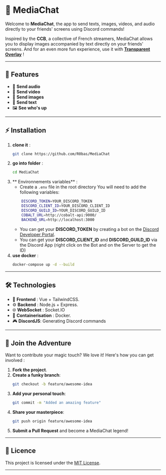 # 🎉 MediaChat 

Welcome to **MediaChat**, the app to send texts, images, videos, and audio directly to your friends' screens using Discord commands!

Inspired by the **CCB**, a collective of French streamers, MediaChat allows you to display images accompanied by text directly on your friends' screens. And for an even more fun experience, use it with [**Transparent Overlay**](https://github.com/ProbablyClem/transparent-overlay/releases) !

---

## 🚀 Features

- 🎤 **Send audio**
- 🎥 **Send video**
- 🎥 **Send images**
- 💬 **Send text** 
- 🖼️ **See who's up**

---

## ⚡ Installation

1. **clone it** :
    ```bash
    git clone https://github.com/R0bas/MediaChat
    ```
2. **go into folder** :
    ```bash
    cd MediaChat
    ```
3. ** Environnements variables** : 
    - Create a `.env` file in the root directory
    You will need to add the following variables:
    ```bash
        DISCORD_TOKEN=YOUR_DISCORD_TOKEN
        DISCORD_CLIENT_ID=YOUR_DISCORD_CLIENT_ID
        DISCORD_GUILD_ID=YOUR_DISCORD_GUILD_ID
        COBALT_URL=http://cobalt-api:9000/
        BACKEND_URL=http://localhost:3000
    ```
    - You can get your **DISCORD_TOKEN** by creating a bot on the [Discord Developer Portal](https://discord.com/developers/applications).
    - You can get your **DISCORD_CLIENT_ID** and **DISCORD_GUILD_ID** via the Discord App (right click on the Bot and on the Server to get the ID)
4. **use docker** :
    ```bash
    docker-compose up -d --build
    ```
---


## 🛠️ Technologies

- 🎨 **Frontend** : Vue + TailwindCSS.
- ⚙️ **Backend** : Node.js + Express.
- 🌐 **WebSocket** : Socket.IO
- 🐳 **Containerisation** : Docker.
- 🎮 **DiscordJS**: Generating Discord commands 

---

## 🤩 Join the Adventure

Want to contribute your magic touch? We love it! Here's how you can get involved :

1. **Fork the project**.
2. **Create a funky branch**:
    ```bash
    git checkout -b feature/awesome-idea
    ```
3. **Add your personal touch**:
    ```bash
    git commit -m "Added an amazing feature"
    ```
4. **Share your masterpiece**:
    ```bash
    git push origin feature/awesome-idea
    ```
5. **Submit a Pull Request** and become a MediaChat legend!

---

## 📜 Licence

This project is licensed under the [MIT License](LICENSE).

---
